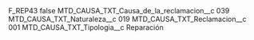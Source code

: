 <?xml version="1.0" encoding="UTF-8"?>
<CustomMetadata xmlns="http://soap.sforce.com/2006/04/metadata" xmlns:xsi="http://www.w3.org/2001/XMLSchema-instance" xmlns:xsd="http://www.w3.org/2001/XMLSchema">
    <label>F_REP43</label>
    <protected>false</protected>
    <values>
        <field>MTD_CAUSA_TXT_Causa_de_la_reclamacion__c</field>
        <value xsi:type="xsd:string">039</value>
    </values>
    <values>
        <field>MTD_CAUSA_TXT_Naturaleza__c</field>
        <value xsi:type="xsd:string">019</value>
    </values>
    <values>
        <field>MTD_CAUSA_TXT_Reclamacion__c</field>
        <value xsi:type="xsd:string">001</value>
    </values>
    <values>
        <field>MTD_CAUSA_TXT_Tipologia__c</field>
        <value xsi:type="xsd:string">Reparación</value>
    </values>
</CustomMetadata>
